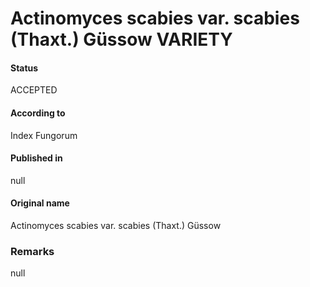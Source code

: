 # Actinomyces scabies var. scabies (Thaxt.) Güssow VARIETY

#### Status
ACCEPTED

#### According to
Index Fungorum

#### Published in
null

#### Original name
Actinomyces scabies var. scabies (Thaxt.) Güssow

### Remarks
null